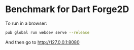 # Benchmark for Dart Forge2D

To run in a browser:
```sh
pub global run webdev serve --release
```
And then go to http://127.0.0.1:8080


